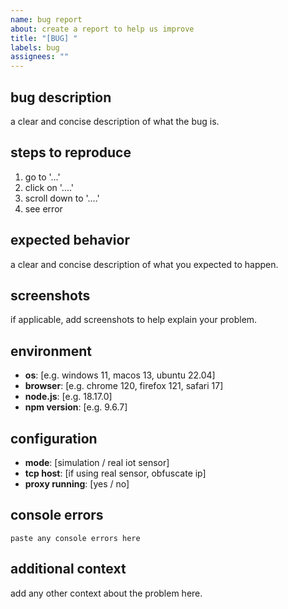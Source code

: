 ```yaml
---
name: bug report
about: create a report to help us improve
title: "[BUG] "
labels: bug
assignees: ""
---
```


## bug description

a clear and concise description of what the bug is.

## steps to reproduce

1. go to '...'
2. click on '....'
3. scroll down to '....'
4. see error

## expected behavior

a clear and concise description of what you expected to happen.

## screenshots

if applicable, add screenshots to help explain your problem.

## environment

- **os**: [e.g. windows 11, macos 13, ubuntu 22.04]
- **browser**: [e.g. chrome 120, firefox 121, safari 17]
- **node.js**: [e.g. 18.17.0]
- **npm version**: [e.g. 9.6.7]

## configuration

- **mode**: [simulation / real iot sensor]
- **tcp host**: [if using real sensor, obfuscate ip]
- **proxy running**: [yes / no]

## console errors

```
paste any console errors here
```

## additional context

add any other context about the problem here.
